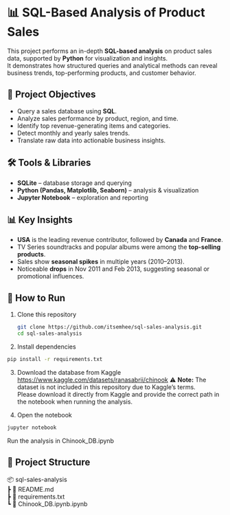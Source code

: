 # 📊 SQL-Based Analysis of Product Sales  

This project performs an in-depth **SQL-based analysis** on product sales data, supported by **Python** for visualization and insights.  
It demonstrates how structured queries and analytical methods can reveal business trends, top-performing products, and customer behavior.  

## 📌 Project Objectives  
- Query a sales database using **SQL**.  
- Analyze sales performance by product, region, and time.  
- Identify top revenue-generating items and categories.  
- Detect monthly and yearly sales trends.  
- Translate raw data into actionable business insights.  

## 🛠 Tools & Libraries  
- **SQLite** – database storage and querying  
- **Python (Pandas, Matplotlib, Seaborn)** – analysis & visualization  
- **Jupyter Notebook** – exploration and reporting  

## 📊 Key Insights  
- **USA** is the leading revenue contributor, followed by **Canada** and **France**.  
- TV Series soundtracks and popular albums were among the **top-selling products**.  
- Sales show **seasonal spikes** in multiple years (2010–2013).  
- Noticeable **drops** in Nov 2011 and Feb 2013, suggesting seasonal or promotional influences.  

## 🚀 How to Run  
1. Clone this repository  
   ```bash
   git clone https://github.com/itsemhee/sql-sales-analysis.git
   cd sql-sales-analysis

2. Install dependencies
```bash
pip install -r requirements.txt
```

3. Download the database from Kaggle
https://www.kaggle.com/datasets/ranasabrii/chinook
⚠️ **Note:** The dataset is not included in this repository due to Kaggle’s terms.  
Please download it directly from Kaggle and provide the correct path in the notebook when running the analysis.

4. Open the notebook
```bash
jupyter notebook
```
Run the analysis in Chinook_DB.ipynb

## 📂 Project Structure
📦 sql-sales-analysis  
 ┣ 📜 README.md  
 ┣ 📜 requirements.txt  
 ┗ 📜 Chinook_DB.ipynb.ipynb

 
